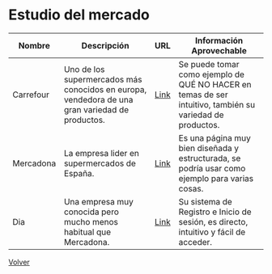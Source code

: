 # Estudio del mercado
Nombre        | Descripción   | URL         | Información  Aprovechable
------------- | ------------- | ----------- | -----------  
Carrefour     | Uno de los supermercados más conocidos en europa, vendedora de una gran variedad de productos.| [Link](https://www.carrefour.es) | Se puede tomar como ejemplo de QUÉ NO HACER en temas de ser intuitivo, también su variedad de productos.         
Mercadona  | La empresa lider en supermercados de España.               | [Link](https://tienda.mercadona.es)            | Es una página muy bien diseñada y estructurada, se podría usar como ejemplo para varias cosas.
Dia | Una empresa muy conocida pero mucho menos habitual que Mercadona. | [Link](https://www.dia.es/) | Su sistema de Registro e Inicio de sesión, es directo, intuitivo y fácil de acceder.

[Volver](../Analisis.md)
